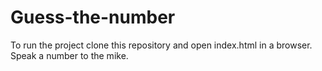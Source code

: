 # Guess-the-number

To run the project clone this repository and open index.html in a browser.
Speak a number to the mike.
